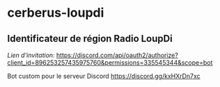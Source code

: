 # cerberus-loupdi
## Identificateur de région Radio LoupDi

*Lien d'invitation*: https://discord.com/api/oauth2/authorize?client_id=896253257435975760&permissions=335545344&scope=bot

Bot custom pour le serveur Discord https://discord.gg/kxHXrDn7xc